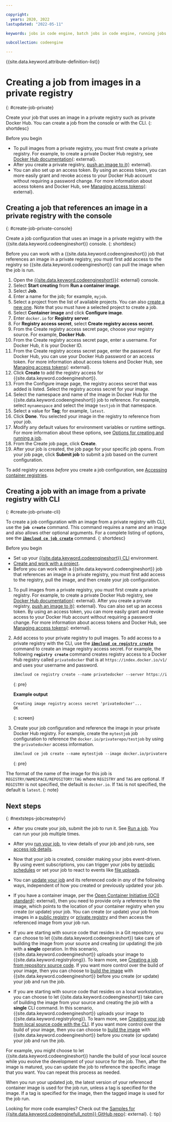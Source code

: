 ```yaml
---

copyright:
  years: 2020, 2022
lastupdated: "2022-05-11"

keywords: jobs in code engine, batch jobs in code engine, running jobs with code engine, creating jobs with code engine, images for jobs in code engine, jobs, job run, environment variables

subcollection: codeengine

---
```


{{site.data.keyword.attribute-definition-list}}

# Creating a job from images in a private registry
{: #create-job-private}

Create your job that uses an image in a private registry such as private Docker Hub. You can create a job from the console or with the CLI. 
{: shortdesc}

Before you begin

* To pull images from a private registry, you must first create a private registry. For example, to create a private Docker Hub registry, see [Docker Hub documentation](https://docs.docker.com/docker-hub/repos/){: external}. 
* After you create a private registry, [push an image to it](https://docs.docker.com/docker-hub/repos/#pushing-a-docker-container-image-to-docker-hub){: external}. 
* You can also set up an access token. By using an access token, you can more easily grant and revoke access to your Docker Hub account without requiring a password change. For more information about access tokens and Docker Hub, see [Managing access tokens](https://docs.docker.com/docker-hub/access-tokens/){: external}.

## Creating a job that references an image in a private registry with the console
{: #create-job-private-console}

Create a job configuration that uses an image in a private registry with the {{site.data.keyword.codeengineshort}} console.
{: shortdesc}

Before you can work with a {{site.data.keyword.codeengineshort}} job that references an image in a private registry, you must first add access to the registry so {{site.data.keyword.codeengineshort}} can pull the image when the job is run. 

1. Open the [{{site.data.keyword.codeengineshort}}](https://cloud.ibm.com/codeengine/overview){: external} console.
2. Select **Start creating** from **Run a container image**.
3. Select **Job**.
4. Enter a name for the job; for example, `myjob`.
5. Select a project from the list of available projects. You can also [create a new one](/docs/codeengine?topic=codeengine-manage-project#create-a-project). Note that you must have a selected project to create a job.
6. Select **Container image** and click **Configure image**.
7. Enter `docker.io` for **Registry server**.
8. For **Registry access secret**, select **Create registry access secret**.
9. From the Create registry access secret page, choose your registry source. For example, **Docker Hub**.
10. From the Create registry access secret page, enter a username. For Docker Hub, it is your Docker ID.
11. From the Create registry access secret page, enter the password. For Docker Hub, you can use your Docker Hub password or an access token. For more information about access tokens and Docker Hub, see [Managing access tokens](https://docs.docker.com/docker-hub/access-tokens/){: external}.
12. Click **Create** to add the registry access for {{site.data.keyword.codeengineshort}}.
13. From the Configure image page, the registry access secret that was added is listed. Select the registry access secret for your image.
14. Select the namespace and name of the image in Docker Hub for the {{site.data.keyword.codeengineshort}} job to reference. For example, select `mynamespace` and select the image `testjob` in that namespace.
15. Select a value for **Tag**; for example, `latest`.
16. Click **Done**. You selected your image in the registry to reference from your job.
17. Modify any default values for environment variables or runtime settings. For more information about these options, see [Options for creating and running a job](/docs/codeengine?topic=codeengine-job-plan#job-options).
18. From the Create job page, click **Create**.
19. After your job is created, the job page for your specific job opens. From your job page, click **Submit job** to submit a job based on the current configuration.

To add registry access *before* you create a job configuration, see [Accessing container registries](/docs/codeengine?topic=codeengine-add-registry). 

## Creating a job with an image from a private registry with CLI
{: #create-job-private-cli}

To create a job configuration with an image from a private registry with CLI, use the **`job create`** command. This command requires a name and an image and also allows other optional arguments. For a complete listing of options, see the [**`ibmcloud ce job create`**](/docs/codeengine?topic=codeengine-cli#cli-job-create) command.
{: shortdesc}

Before you begin

* Set up your [{{site.data.keyword.codeengineshort}} CLI](/docs/codeengine?topic=codeengine-install-cli) environment.
* [Create and work with a project](/docs/codeengine?topic=codeengine-manage-project).
* Before you can work with a {{site.data.keyword.codeengineshort}} job that references an image in a private registry, you must first add access to the registry, pull the image, and then create your job configuration.

1. To pull images from a private registry, you must first create a private registry. For example, to create a private Docker Hub registry, see [Docker Hub documentation](https://docs.docker.com/docker-hub/repos/){: external}. After you create a private registry, [push an image to it](https://docs.docker.com/docker-hub/repos/#pushing-a-docker-container-image-to-docker-hub){: external}. You can also set up an access token. By using an access token, you can more easily grant and revoke access to your Docker Hub account without requiring a password change. For more information about access tokens and Docker Hub, see [Managing access tokens](https://docs.docker.com/docker-hub/access-tokens/){: external}.

2. Add access to your private registry to pull images. To add access to a private registry with the CLI, use the [**`ibmcloud ce registry create`**](/docs/codeengine?topic=codeengine-cli#cli-registry-create) command to create an image registry access secret. For example, the following **`registry create`** command creates registry access to a Docker Hub registry called `privatedocker` that is at ``https://index.docker.io/v1/`` and uses your username and password.

    ```txt
    ibmcloud ce registry create --name privatedocker --server https://index.docker.io/v1/ --username <Docker_User_Name> --password <Password>
    ```
    {: pre}

    **Example output**

    ```txt
    Creating image registry access secret 'privatedocker'...
    OK
    ```
    {: screen}

3. Create your job configuration and reference the image in your private Docker Hub registry. For example, create the `mytestjob` job configuration to reference the `docker.io/privaterepo/testjob` by using the `privatedocker` access information. 

    ```txt
    ibmcloud ce job create --name mytestjob --image docker.io/privaterepo/testjob --registry-secret privatedocker
    ```
    {: pre}

The format of the name of the image for this job is `REGISTRY/NAMESPACE/REPOSITORY:TAG` where `REGISTRY` and `TAG` are optional. If `REGISTRY` is not specified, the default is `docker.io`. If `TAG` is not specified, the default is `latest`.
{: note}


## Next steps
{: #nextsteps-jobcreatepriv}

* After you create your job, submit the job to run it. See [Run a job](/docs/codeengine?topic=codeengine-run-job). You can run your job multiple times. 

* After you [run your job](/docs/codeengine?topic=codeengine-run-job), to view details of your job and job runs, see [access job details](/docs/codeengine?topic=codeengine-access-job-details).

* Now that your job is created, consider making your jobs event-driven. By using event subscriptions, you can trigger your jobs by [periodic schedules](/docs/codeengine?topic=codeengine-subscribe-cron#eventing-cron-job) or set your job to react to events like [file uploads](/docs/codeengine?topic=codeengine-eventing-cosevent-producer#obstorage_ev_job).

* You can [update your job](/docs/codeengine?topic=codeengine-update-job) and its referenced code in *any* of the following ways, independent of how you created or previously updated your job.


- If you have a container image, per the [Open Container Initiative (OCI) standard](https://opencontainers.org/){: external}, then you need to provide only a reference to the image, which points to the location of your container registry when you create (or update) your job. You can create (or update) your job from images in a [public registry](/docs/codeengine?topic=codeengine-create-job) or [private registry](/docs/codeengine?topic=codeengine-create-job-private) and then access the referenced image from your job run.

- If you are starting with source code that resides in a Git repository, you can choose to let {{site.data.keyword.codeengineshort}} take care of building the image from your source and creating (or updating) the job with a **single** operation. In this scenario, {{site.data.keyword.codeengineshort}} uploads your image to {{site.data.keyword.registrylong}}. To learn more, see [Creating a job from repository source code](/docs/codeengine?topic=codeengine-run-job-source-code). If you want more control over the build of your image, then you can choose to [build the image](/docs/codeengine?topic=codeengine-build-image) with {{site.data.keyword.codeengineshort}} before you create (or update) your job and run the job.  

- If you are starting with source code that resides on a local workstation, you can choose to let {{site.data.keyword.codeengineshort}} take care of building the image from your source and creating the job with a **single** CLI command. In this scenario, {{site.data.keyword.codeengineshort}} uploads your image to {{site.data.keyword.registrylong}}. To learn more, see [Creating your job from local source code with the CLI](/docs/codeengine?topic=codeengine-job-local-source-code). If you want more control over the build of your image, then you can choose to [build the image](/docs/codeengine?topic=codeengine-build-image) with {{site.data.keyword.codeengineshort}} before you create (or update) your job and run the job.

For example, you might choose to let {{site.data.keyword.codeengineshort}} handle the build of your local source while you evolve the development of your source for the job. Then, after the image is matured, you can update the job to reference the specific image that you want. You can repeat this process as needed.

When you run your updated job, the latest version of your referenced container image is used for the job run, unless a tag is specified for the image. If a tag is specified for the image, then the tagged image is used for the job run. 





Looking for more code examples? Check out the [Samples for {{site.data.keyword.codeenginefull_notm}} GitHub repo](https://github.com/IBM/CodeEngine){: external}.
{: tip}

